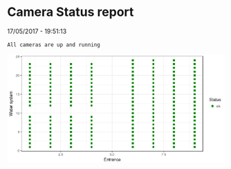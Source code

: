 Camera Status report
================
17/05/2017 - 19:51:13

    All cameras are up and running

![](camreport_files/figure-markdown_github/unnamed-chunk-2-1.png)
